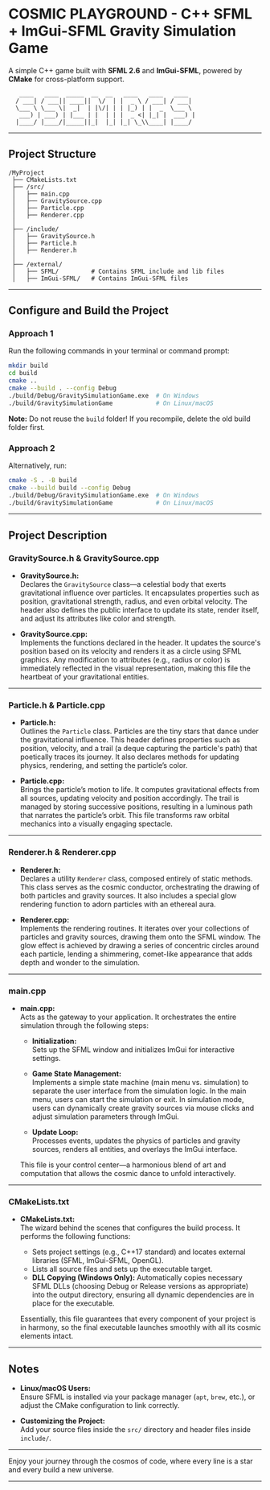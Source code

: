 # COSMIC PLAYGROUND - C++ SFML + ImGui-SFML Gravity Simulation Game

A simple C++ game built with **SFML 2.6** and **ImGui-SFML**, powered by **CMake** for cross-platform support.

```
   ____   ____  _____  __  __   ____   ____   ____ 
  / ___| / ___|| ____||  \/  | |  _ \ / ___| / ___|
  \___ \ \___ \|  _|  | |\/| | | |_) | |  _  \___ \
   ___) | ___) | |___ | |  | | |  _ <| |_| |  ___) |
  |____/ |____/|_____||_|  |_| |_| \_\\____| |____/ 
```

---

## Project Structure

```
/MyProject
 ├── CMakeLists.txt
 ├── /src/
 │   ├── main.cpp
 │   ├── GravitySource.cpp
 │   ├── Particle.cpp
 │   ├── Renderer.cpp
 │
 ├── /include/
 │   ├── GravitySource.h
 │   ├── Particle.h
 │   ├── Renderer.h
 │
 ├── /external/
 │   ├── SFML/         # Contains SFML include and lib files
 │   ├── ImGui-SFML/   # Contains ImGui-SFML files
```

---

## Configure and Build the Project

### Approach 1
Run the following commands in your terminal or command prompt:

```sh
mkdir build
cd build
cmake ..
cmake --build . --config Debug
./build/Debug/GravitySimulationGame.exe  # On Windows
./build/GravitySimulationGame            # On Linux/macOS
```

**Note:** Do not reuse the `build` folder! If you recompile, delete the old build folder first.

### Approach 2
Alternatively, run:

```sh
cmake -S . -B build
cmake --build build --config Debug
./build/Debug/GravitySimulationGame.exe  # On Windows
./build/GravitySimulationGame            # On Linux/macOS
```

---

## Project Description

### GravitySource.h & GravitySource.cpp

- **GravitySource.h:**  
  Declares the `GravitySource` class—a celestial body that exerts gravitational influence over particles. It encapsulates properties such as position, gravitational strength, radius, and even orbital velocity. The header also defines the public interface to update its state, render itself, and adjust its attributes like color and strength.

- **GravitySource.cpp:**  
  Implements the functions declared in the header. It updates the source's position based on its velocity and renders it as a circle using SFML graphics. Any modification to attributes (e.g., radius or color) is immediately reflected in the visual representation, making this file the heartbeat of your gravitational entities.

---

### Particle.h & Particle.cpp

- **Particle.h:**  
  Outlines the `Particle` class. Particles are the tiny stars that dance under the gravitational influence. This header defines properties such as position, velocity, and a trail (a deque capturing the particle's path) that poetically traces its journey. It also declares methods for updating physics, rendering, and setting the particle’s color.

- **Particle.cpp:**  
  Brings the particle’s motion to life. It computes gravitational effects from all sources, updating velocity and position accordingly. The trail is managed by storing successive positions, resulting in a luminous path that narrates the particle’s orbit. This file transforms raw orbital mechanics into a visually engaging spectacle.

---

### Renderer.h & Renderer.cpp

- **Renderer.h:**  
  Declares a utility `Renderer` class, composed entirely of static methods. This class serves as the cosmic conductor, orchestrating the drawing of both particles and gravity sources. It also includes a special glow rendering function to adorn particles with an ethereal aura.

- **Renderer.cpp:**  
  Implements the rendering routines. It iterates over your collections of particles and gravity sources, drawing them onto the SFML window. The glow effect is achieved by drawing a series of concentric circles around each particle, lending a shimmering, comet-like appearance that adds depth and wonder to the simulation.

---

### main.cpp

- **main.cpp:**  
  Acts as the gateway to your application. It orchestrates the entire simulation through the following steps:
  
  - **Initialization:**  
    Sets up the SFML window and initializes ImGui for interactive settings.
  
  - **Game State Management:**  
    Implements a simple state machine (main menu vs. simulation) to separate the user interface from the simulation logic. In the main menu, users can start the simulation or exit. In simulation mode, users can dynamically create gravity sources via mouse clicks and adjust simulation parameters through ImGui.
  
  - **Update Loop:**  
    Processes events, updates the physics of particles and gravity sources, renders all entities, and overlays the ImGui interface.
  
  This file is your control center—a harmonious blend of art and computation that allows the cosmic dance to unfold interactively.

---

### CMakeLists.txt

- **CMakeLists.txt:**  
  The wizard behind the scenes that configures the build process. It performs the following functions:
  
  - Sets project settings (e.g., C++17 standard) and locates external libraries (SFML, ImGui-SFML, OpenGL).
  - Lists all source files and sets up the executable target.
  - **DLL Copying (Windows Only):** Automatically copies necessary SFML DLLs (choosing Debug or Release versions as appropriate) into the output directory, ensuring all dynamic dependencies are in place for the executable.
  
  Essentially, this file guarantees that every component of your project is in harmony, so the final executable launches smoothly with all its cosmic elements intact.

---

## Notes

- **Linux/macOS Users:**  
  Ensure SFML is installed via your package manager (`apt`, `brew`, etc.), or adjust the CMake configuration to link correctly.

- **Customizing the Project:**  
  Add your source files inside the `src/` directory and header files inside `include/`.

---

Enjoy your journey through the cosmos of code, where every line is a star and every build a new universe.

---